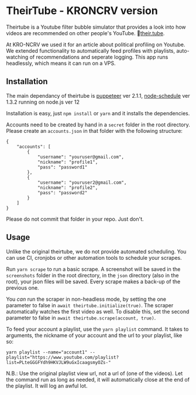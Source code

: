 

# TheirTube - KRONCRV version

Theirtube is a Youtube filter bubble simulator that provides a look into how videos are recommended on other people's YouTube.  🔗[their.tube](https://www.their.tube). 

At KRO-NCRV we used it for an article about political profiling on Youtube. We extended functionality to automatically feed profiles with playlists, auto-watching of recommendations and seperate logging. This app runs headlessly, which means it can run on a VPS.

## Installation

The main dependancy of theirtube is [puppeteer](https://github.com/puppeteer/puppeteer) ver 2.1.1,  [node-schedule](https://www.npmjs.com/package/node-schedule) ver 1.3.2 running on node.js ver 12

Installation is easy, just ```npm install``` or ```yarn``` and it installs the dependencies.

Accounts need to be created by hand in a ```secret``` folder in the root directory. Please create an ```accounts.json``` in that folder with the following structure:

```
{
    "accounts": [
        {
            "username": "youruser@gmail.com",
            "nickname": "profile1",
            "pass": "password1"
        },
        {
            "username": "youruser2@gmail.com",
            "nickname": "profile2",
            "pass": "password2"
        }
    ]
}

```

Please do not commit that folder in your repo. Just don't. 

## Usage

Unlike the original theirtube, we do not provide automated scheduling. You can use CI, cronjobs or other automation tools to schedule your scrapes.

Run ```yarn scrape``` to run a basic scrape. A screenshot will be saved in the ```screenshots``` folder in the root directory, in the ```json``` directory (also in the root), your json files will be saved. Every scrape makes a back-up of the previous one.

You *can* run the scraper in non-headless mode, by setting the one parameter to false in ```await theirtube.initialize(true)```. The scraper automatically watches the first video as well. To disable this, set the second parameter to false in ```await theirtube.scrape(account, true)```.

To feed your account a playlist, use the ```yarn playlist``` command. It takes to arguments, the nickname of your account and the url to your playlist, like so:

```yarn playlist --name="account1" --playlist="https://www.youtube.com/playlist?list=PLteGGGFYdh9HKVJLW9uGxIcaagsmyOZs-"```

N.B.: Use the original playlist view url, not a url of (one of the videos). Let the command run as long as needed, it will automatically close at the end of the playlist. It will log an awful lot.


